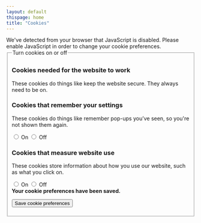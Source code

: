 ```yaml
---
layout: default
thispage: home
title: "Cookies"
---
```





<noscript>
<div class="info-note info-note--large-margins caution">
We've detected from your browser that JavaScript is disabled. Please enable
JavaScript in order to change your cookie preferences.
</div>
</noscript>

<div class="form-box  fully-hidden" id="cookie-form-box">

<form id="cookie-preferences">
<fieldset>
<legend class="fully-hidden">Turn cookies on or off</legend>

<div class="form-group  no-top-margin">
<h3 class="beta  no-top-margin">Cookies needed for the website to work</h3>
<p>These cookies do things like keep the website secure. They always need to be on.</p>
</div>

<div class="form-group">
<h3 class="beta">Cookies that remember your settings</h3>
<p>These cookies do things like remember pop-ups you’ve seen, so you're not shown them again.</p>
<div class="input-wrapper">
<input id="preferences-yes" value="true" name="cookie-preferences" class="fancy-radio" type="radio">
<label for="preferences-yes" class="inline fancy-radio">On</label>

<input id="preferences-no" value="false" name="cookie-preferences" class="fancy-radio" type="radio">
<label for="preferences-no" class="inline fancy-radio">Off</label>
</div>
</div>

<div class="form-group">
<h3 class="beta">Cookies that measure website use</h3>
<p>These cookies store information about how you use our website, such as what you click on.</p>
<div class="input-wrapper">
<input id="statistics-yes" value="true" name="cookie-statistics" class="fancy-radio" type="radio">
<label for="statistics-yes" class="inline fancy-radio">On</label>

<input id="statistics-no" value="false" name="cookie-statistics" class="fancy-radio" type="radio">
<label for="statistics-no" class="inline fancy-radio">Off</label>
</div>
</div>

<div id="cookie-success-message" class="form-message  form-message--success  fully-hidden">
<b>Your cookie preferences have been saved.</b>
</div>

<button class="button  button--primary  no-bottom-margin" type="submit">Save cookie preferences</button>
</fieldset>
</form>

</div>
